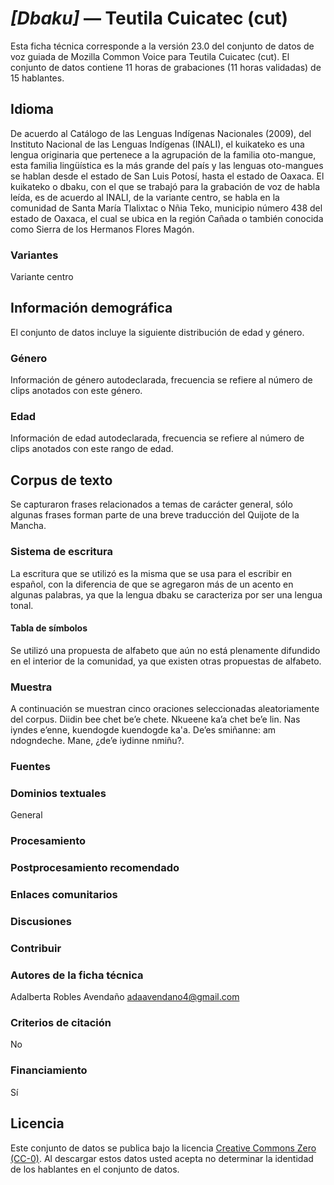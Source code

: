 # *[Dbaku]* &mdash; Teutila Cuicatec (cut)
Esta ficha técnica corresponde a la versión 23.0 del conjunto de datos de voz guiada de Mozilla Common Voice 
para Teutila Cuicatec (cut). El conjunto de datos contiene 11 horas de grabaciones (11 horas
validadas) de 15 hablantes.

## Idioma
<!-- {{LANGUAGE_DESCRIPTION}} -->
<!-- Proporcione una breve descripción (1-2 párrafos) de su idioma -->

De acuerdo al Catálogo de las Lenguas Indígenas Nacionales (2009), del Instituto Nacional de las Lenguas Indígenas (INALI), el kuikateko es una lengua originaria que pertenece a la agrupación de la familia oto-mangue, esta familia lingüística es la más grande del país y las lenguas oto-mangues se hablan desde el estado de San Luis Potosí, hasta el estado de Oaxaca. El kuikateko o dbaku, con el que se trabajó para la grabación de voz de habla leída, es de acuerdo al INALI, de la variante centro, se habla en la comunidad de Santa María Tlalixtac o Nñia Teko, municipio número 438 del estado de Oaxaca, el cual se ubica en la región Cañada o también conocida como Sierra de los Hermanos Flores Magón. 

### Variantes
<!-- {{VARIANT_DESCRIPTION}} -->
<!-- @ OPCIONAL @ -->
<!-- Describa las variantes (variantes MCV) de su idioma -->

Variante centro 

## Información demográfica
<!-- puede obtener gran parte de la información en esta sección desde https://analyzer.cv-toolbox.web.tr/browse -->
El conjunto de datos incluye la siguiente distribución de edad y género.

### Género
<!-- {{GENDER_TABLE}} -->
<!-- @ GENERADO AUTOMÁTICAMENTE @ -->
<!-- | Género              | Frecuencia |
|---------------------|------------|
| masculino           | ? |
| no declarado        | ? |
| femenino            | ? | -->
Información de género autodeclarada, frecuencia se refiere al número de clips anotados con este género.

### Edad
<!-- {{AGE_TABLE}} -->
<!-- @ GENERADO AUTOMÁTICAMENTE @ -->
<!-- | Rango de edad | Frecuencia |
|---------------|------------|
| adolescentes  | ? |
| veintes       | ? |
| treintas      | ? |
| cuarentas     | ? |
| cincuentas    | ? |
   ...si hay otros rangos de edad presentes en sus datos, añádalos como filas... -->
Información de edad autodeclarada, frecuencia se refiere al número de clips anotados con este rango de edad.

## Corpus de texto
<!-- {{TEXT_CORPUS_DESCRIPTION}} -->
<!-- @ OPCIONAL @ -->
<!-- Una descripción general del corpus de texto, con información como la longitud media (en caracteres y palabras) de las oraciones validadas. -->

Se capturaron frases relacionados a temas de carácter general, sólo algunas frases forman parte de una breve traducción del Quijote de la Mancha. 

### Sistema de escritura
<!-- {{WRITING_SYSTEM_DESCRIPTION}} -->
<!-- @ OPCIONAL @ -->
<!-- Una descripción del sistema de escritura (o sistemas de escritura) utilizado en el corpus de texto -->

La escritura que se utilizó es la misma que se usa para el escribir en español, con la diferencia de que se agregaron más de un acento en algunas palabras, ya que la lengua dbaku se caracteriza por ser una lengua tonal. 

#### Tabla de símbolos
<!-- {{ALPHABET_TABLE}} -->
<!-- @ OPCIONAL @ -->
<!-- Si el sistema de escritura es alfabético, puede incluir aquí el alfabeto válido -->

Se utilizó una propuesta de alfabeto que aún no está plenamente difundido en el interior de la comunidad, ya que existen otras propuestas de alfabeto. 

### Muestra
<!-- {{SENTENCES_SAMPLE}} -->
A continuación se muestran cinco oraciones seleccionadas aleatoriamente del corpus.
Diidin bee chet beʼe chete.  Nkueene kaʼa chet beʼe lin.  Nas iyndes eʼenne, kuendogde kuendogde ka'a.  Deʼes smiñanne: am ndogndeche. Mane, ¿deʼe iydinne nmiñu?. 

### Fuentes
<!-- {{SOURCES_LIST}} -->
<!-- @ OPCIONAL @ -->
<!-- Una lista de las fuentes de las oraciones, se puede limitar a las N principales -->



### Dominios textuales
<!-- {{TEXT_DOMAIN_DESCRIPTION}} -->
<!-- @ OPCIONAL @ -->
<!-- ¿Qué dominios textuales están representados en el corpus? -->

General

### Procesamiento
<!-- {{PROCESSING_DESCRIPTION}} -->
<!-- @ OPCIONAL @ -->
<!-- Cómo se ha procesado la información textual -->



### Postprocesamiento recomendado
<!-- {{RECOMMENDED_POSTPROCESSING_DESCRIPTION}} -->
<!-- @ OPCIONAL @ -->
<!-- Qué debería hacerse antes de usar los datos, por ejemplo normalización de Unicode -->



### Enlaces comunitarios
<!-- {{COMMUNITY_LINKS_LIST}} -->
<!-- @ OPCIONAL @ -->
<!-- Enlaces a chats / foros de la comunidad -->



### Discusiones
<!-- {{DISCUSSION_LINKS_LIST}} -->
<!-- @ OPCIONAL @ -->
<!-- Puede incluirse cualquier enlace a debates, por ejemplo en Discourse, foros u otros blogs -->



### Contribuir
<!-- {{CONTRIBUTE_LINKS_LIST}} -->
<!-- Aquí puede incluir enlaces sobre cómo contribuir al conjunto de datos -->



### Autores de la ficha técnica
<!-- {{DATASHEET_AUTHORS_LIST}} -->
<!-- Una lista en el formato: Su Nombre <email@email.com> -->

Adalberta Robles Avendaño adaavendano4@gmail.com

### Criterios de citación
<!-- {{CITATION_DESCRIPTION}} -->
<!-- @ OPCIONAL @ -->
<!-- Si publicó un artículo y desea que lo citen, puede incluir el BiBTeX aquí -->

No

### Financiamiento
<!-- {{FUNDING_DESCRIPTION}} -->
<!-- @ OPCIONAL @ -->
<!-- Si recibió financiemiento, puede incluir el reconocimiento aquí -->

Sí 

## Licencia
Este conjunto de datos se publica bajo la licencia [Creative Commons Zero (CC-0)](https://creativecommons.org/public-domain/cc0/). Al descargar estos datos
usted acepta no determinar la identidad de los hablantes en el conjunto de datos.